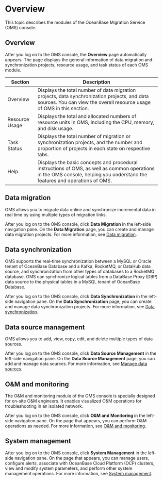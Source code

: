 Overview 
=============================

This topic describes the modules of the OceanBase Migration Service (OMS) console. 

Overview 
-----------------------------

After you log on to the OMS console, the **Overview** page automatically appears. The page displays the general information of data migration and synchronization projects, resource usage, and task status of each OMS module. 


|  **Section**   |                                                                               **Description**                                                                               |
|----------------|-----------------------------------------------------------------------------------------------------------------------------------------------------------------------------|
| Overview       | Displays the total number of data migration projects, data synchronization projects, and data sources. You can view the overall resource usage of OMS in this section.      |
| Resource Usage | Displays the total and allocated numbers of resource units in OMS, including the CPU, memory, and disk usage.                                                               |
| Task Status    | Displays the total number of migration or synchronization projects, and the number and proportion of projects in each state on respective tabs.                             |
| Help           | Displays the basic concepts and procedural instructions of OMS, as well as common operations in the OMS console, helping you understand the features and operations of OMS. |



Data migration 
-----------------------------------

OMS allows you to migrate data online and synchronize incremental data in real time by using multiple types of migration links. 

After you log on to the OMS console, click **Data Migration** in the left-side navigation pane. On the **Data Migration** page, you can create and manage data migration projects. For more information, see [Data migration](/en-US/5.user-guide/5.data-migration-1/1.data-migration-overview.md).

Data synchronization 
-----------------------------------------

OMS supports the real-time synchronization between a MySQL or Oracle tenant of OceanBase Database and a Kafka, RocketMQ, or DataHub data source, and synchronization from other types of databases to a RocketMQ database. OMS can synchronize logical tables from a DataBase Proxy (DBP) data source to the physical tables in a MySQL tenant of OceanBase Database. 

After you log on to the OMS console, click **Data Synchronization** in the left-side navigation pane. On the **Data Synchronization** page, you can create and manage data synchronization projects. For more information, see [Data synchronization](/en-US/5.user-guide/6.data-synchronization-1/1.data-synchronization-overview.md).

Data source management 
-------------------------------------------

OMS allows you to add, view, copy, edit, and delete multiple types of data sources. 

After you log on to the OMS console, click **Data Source Management** in the left-side navigation pane. On the **Data Source Management** page, you can add and manage data sources. For more information, see [Manage data sources](/en-US/5.user-guide/3.manage-data-sources/1.add-a-data-source/1.add-an-oceanbase-data-source-1/1.add-an-oceanbase-data-source.md).

O\&M and monitoring 
----------------------------------------

The O\&M and monitoring module of the OMS console is specially designed for on-site O\&M engineers. It enables visualized O\&M operations for troubleshooting in an isolated network. 

After you log on to the OMS console, click **O\&M and Monitoring** in the left-side navigation pane. On the page that appears, you can perform O\&M operations as needed. For more information, see [O\&M and monitoring](/en-US/6.o-m-manual/1.o-m-overview.md).

System management 
--------------------------------------

After you log on to the OMS console, click **System Management** in the left-side navigation pane. On the page that appears, you can manage users, configure alerts, associate with OceanBase Cloud Platform (OCP) clusters, view and modify system parameters, and perform other system management operations. For more information, see [System management](/en-US/5.user-guide/7.system-management/1.user-management.md).
